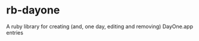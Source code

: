 rb-dayone
=========

A ruby library for creating (and, one day, editing and removing) DayOne.app entries